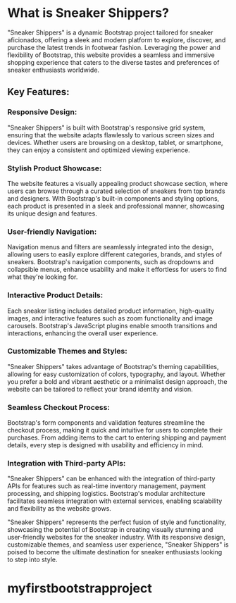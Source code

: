 # What is Sneaker Shippers?


"Sneaker Shippers" is a dynamic Bootstrap project tailored for sneaker aficionados, offering a sleek and modern platform to explore, discover, and purchase the latest trends in footwear fashion. Leveraging the power and flexibility of Bootstrap, this website provides a seamless and immersive shopping experience that caters to the diverse tastes and preferences of sneaker enthusiasts worldwide.

## Key Features:

### Responsive Design:
"Sneaker Shippers" is built with Bootstrap's responsive grid system, ensuring that the website adapts flawlessly to various screen sizes and devices. Whether users are browsing on a desktop, tablet, or smartphone, they can enjoy a consistent and optimized viewing experience.

### Stylish Product Showcase:
The website features a visually appealing product showcase section, where users can browse through a curated selection of sneakers from top brands and designers. With Bootstrap's built-in components and styling options, each product is presented in a sleek and professional manner, showcasing its unique design and features.

### User-friendly Navigation:
Navigation menus and filters are seamlessly integrated into the design, allowing users to easily explore different categories, brands, and styles of sneakers. Bootstrap's navigation components, such as dropdowns and collapsible menus, enhance usability and make it effortless for users to find what they're looking for.

### Interactive Product Details: 
Each sneaker listing includes detailed product information, high-quality images, and interactive features such as zoom functionality and image carousels. Bootstrap's JavaScript plugins enable smooth transitions and interactions, enhancing the overall user experience.

### Customizable Themes and Styles:
"Sneaker Shippers" takes advantage of Bootstrap's theming capabilities, allowing for easy customization of colors, typography, and layout. Whether you prefer a bold and vibrant aesthetic or a minimalist design approach, the website can be tailored to reflect your brand identity and vision.

### Seamless Checkout Process: 
Bootstrap's form components and validation features streamline the checkout process, making it quick and intuitive for users to complete their purchases. From adding items to the cart to entering shipping and payment details, every step is designed with usability and efficiency in mind.

### Integration with Third-party APIs: 
"Sneaker Shippers" can be enhanced with the integration of third-party APIs for features such as real-time inventory management, payment processing, and shipping logistics. Bootstrap's modular architecture facilitates seamless integration with external services, enabling scalability and flexibility as the website grows.

"Sneaker Shippers" represents the perfect fusion of style and functionality, showcasing the potential of Bootstrap in creating visually stunning and user-friendly websites for the sneaker industry. With its responsive design, customizable themes, and seamless user experience, "Sneaker Shippers" is poised to become the ultimate destination for sneaker enthusiasts looking to step into style.



# myfirstbootstrapproject
